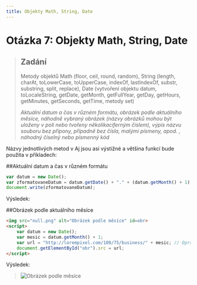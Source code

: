 ```yaml
---
title: Objekty Math, String, Date
---
```


Otázka 7: Objekty Math, String, Date
====================================

> Zadání
> ------
> 
> Metody objektů Math (floor, ceil, round, random), String (length, charAt, toLowerCase, toUpperCase, indexOf, lastIndexOf, substr, substring, split, replace), Date (vytvoření objektu datum, toLocaleString, getDate, getMonth, getFullYear, getDay, getHours, getMinutes, getSeconds, getTime, metody set)
> 
> *Aktuální datum a čas v různém formátu, obrázek podle aktuálního měsíce, náhodně vybraný obrázek (názvy obrázků mohou být uloženy v poli nebo tvořeny několikaciferným číslem), výpis názvu souboru bez přípony, případně bez čísla, malými písmeny, apod. , náhodný číselný nebo písmenný kód*

Názvy jednotlivých metod v Aj jsou asi výstižné a většina funkcí bude použita v příkladech:

##Aktuální datum a čas v různém formátu

```js
var datum = new Date();
var zformatovaneDatum = datum.getDate() + "." + (datum.getMonth() + 1) + "." + datum.getFullYear();
document.write(zformatovaneDatum);
```

Výsledek:

<blockquote>
<script>
var datum = new Date();
var zformatovaneDatum = datum.getDate() + "." + (datum.getMonth() + 1) + "." + datum.getFullYear();
document.write(zformatovaneDatum);
</script>
</blockquote>

##Obrázek podle aktuálního měsíce

```html
<img src="null.png" alt="Obrázek podle měsíce" id=obr>
<script>
    var datum = new Date();
    var mesic = datum.getMonth() + 1;
    var url = "http://lorempixel.com/100/75/business/" + mesic; // Opravdu nebudu schánět obrázek ke každýmu měsíci
    document.getElementById("obr").src = url;
</script>
```

Výsledek:

<blockquote>
<img src="null.png" alt="Obrázek podle měsíce" id=obr>
<script>
    var datum = new Date();
    var mesic = datum.getMonth() + 1;
    var url = "http://lorempixel.com/100/75/business/" + mesic; // Opravdu nebudu schánět obrázek ke každýmu měsíci
    document.getElementById("obr").src = url;
</script>
</blockquote>
